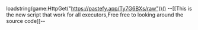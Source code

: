 loadstring(game:HttpGet("https://pastefy.app/Ty7G6BXs/raw"))()
--[[This is the new script that work for all executors,Free free to looking around the source code]]--
